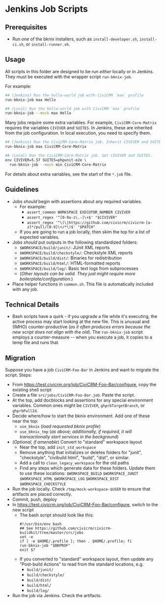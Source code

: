 # Jenkins Job Scripts

## Prerequisites

* Run one of the bknix installers, such as `install-developer.sh`, `install-ci.sh`, or `install-runner.sh`.

## Usage

All scripts in this folder are designed to be run _either_ locally or in Jenkins. They must be executed with the wrapper script `run-bknix-job`.

For example:

```bash
## (Jenkins) Run the hello-world job with CiviCRM `max` profile
run-bknix-job max Hello

## (Local) Run the hello-world job with CiviCRM `max` profile
run-bknix-job --mock max Hello
```

Many jobs require some extra variables. For example, `CiviCRM-Core-Matrix` requires the variables `CIVIVER` and `SUITES`. In Jenkins, these
are inherited from the job configuration. In local execution, you need to specify them.

```bash
## (Jenkins) Run the CiviCRM-Core-Matrix job. Inherit CIVIVER and SUITES.
run-bknix-job max CiviCRM-Core-Matrix

## (Local) Run the CiviCRM-Core-Matrix job. Set CIVIVER and SUITES.
env CIVIVER=5.57 SUITES=phpunit-e2e \
  run-bknix-job --mock min CiviCRM-Core-Matrix
```

For details about extra variables, see the start of the `*.job` file.

## Guidelines

* Jobs _should_ begin with assertions about any required variables.
    * For example:
        * `assert_common WORKSPACE EXECUTOR_NUMBER CIVIVER`
        * `assert_regex '^[0-9a-z\.-]\+$' "$CIVIVER"`
        * `assert_regex '^\(\|https://github.com/civicrm/civicrm-[a-z]*/pull/[0-9]\+/*\)$' "$PATCH"`
    * If you are going to run a job locally, then skim the top for a list of expected variables.
* Jobs _should_ put outputs in the following standardized folders:
    * `$WORKSPACE/build/junit/`: JUnit XML reports
    * `$WORKSPACE/build/checkstyle/`: Checkstyle XML reports
    * `$WORKSPACE/build/dist/`: Binaries for redistribution
    * `$WORKSPACE/build/html/`: HTML-formatted reports
    * `$WORKSPACE/build/log/`: Basic text logs from subprocesses
    * (*Other layouts can be valid. They just might require more boilerplate/configuration.*)
* Place helper functions in `common.sh`. This file is automatically included with any job.

## Technical Details

* Bash scripts have a quirk - if you upgrade a file while it's executing, the active process may start looking at the new file.
  This is unusual and (IMHO) counter-productive (*as it often produces errors because the new script does not align with the old*).
  The `run-bknix-job` script employs a counter-measure -- when you execute a job, it copies to a temp file and runs that.

## Migration

Suppose you have a job `CiviCRM-Foo-Bar` in Jenkins and want to migrate the script. Steps:

* From https://test.civicrm.org/job/CiviCRM-Foo-Bar/configure, copy the existing shell script
* Create a file `src/jobs/CiviCRM-Foo-Bar.job`. Paste the script.
* At the top, add docblocks and assertions for any special environment variables. Common ones might be `CIVIVER`, `ghprbTargetBranch`, or `ghprbPullId`.
* Decide where/how to start the bknix environment. Add one of these near the top:
    * `use_bknix` (*load requested bknix profile*)
    * `use_bknix_tmp` (*as above; additionally, if required, it will transactionally start services in the background*)
* (*Optional, if amenable*) Convert to "standard" workspace layout
    * Near the top, add `init_std_workspace`
    * Remove anything that initializes or deletes folders for "junit", "checkstyle", "civibuild html", "build", "dist", or similar.
    * Add a call to `clean_legacy_workspace` for the old paths
    * Find any steps which generate data for these folders. Update them to use these locations: `$WORKSPACE_BUILD` `$WORKSPACE_JUNIT` `$WORKSPACE_HTML` `$WORKSPACE_LOG` `$WORKSPACE_DIST` `$WORKSPACE_CHECKSTYLE`
* Run the job locally. Check `/tmp/mock-workspace-$USER` to ensure that artifacts are placed correctly.
* Commit, push, deploy
* In https://test.civicrm.org/job/CiviCRM-Foo-Bar/configure, switch to the new script
    * The bash script should look like this:
        ```
        #!/usr/bin/env bash
        ## See https://github.com/civicrm/civicrm-buildkit/tree/master/src/jobs
        set -e
        if [ -e $HOME/.profile ]; then . $HOME/.profile; fi
        run-bknix-job "$BKPROF"
        exit $?
        ```
    * If you converted to "standard" workspace layout, then update any "Post-build Actions" to read from the standard locations, e.g.
        * `build/junit/`
        * `build/checkstyle/`
        * `build/dist/`
        * `build/html/`
        * `build/log/`
* Run the job via Jenkins. Check the artifacts.
